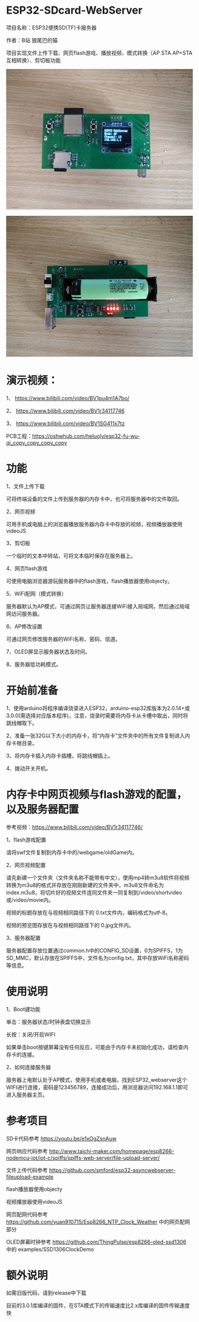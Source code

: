 # ESP32-SDcard-WebServer
项目名称：ESP32便携SD(TF)卡服务器

作者：B站 狼尾巴的猫

项目实现文件上传下载、网页flash游戏、播放视频、模式转换（AP STA AP+STA互相转换）、剪切板功能

![image](/image/image1.jpg)

![image](/image/image2.jpg)

# 演示视频：

1、  https://www.bilibili.com/video/BV1pu4m1A7bo/

2、  https://www.bilibili.com/video/BV1r34117746

3、  https://www.bilibili.com/video/BV1SG411x7tz

PCB工程：https://oshwhub.com/heluoly/esp32-fu-wu-qi_copy_copy_copy_copy


# 功能

1、文件上传下载

可将终端设备的文件上传到服务器的内存卡中，也可将服务器中的文件取回。

2、网页视频

可用手机或电脑上的浏览器播放服务器内存卡中存放的视频，视频播放器使用videoJS

3、剪切板

一个临时的文本中转站，可将文本临时保存在服务器上。

4、网页flash游戏

可使用电脑浏览器游玩服务器中的flash游戏，flash播放器使用objecty。

5、WiFi配网（模式转换）

服务器默认为AP模式，可通过网页让服务器连接WiFi接入局域网，然后通过局域网访问服务器。

6、AP修改设置

可通过网页修改服务器的WiFi名称、密码、信道。

7、OLED屏显示服务器状态及时间。

8、服务器低功耗模式。


# 开始前准备

1、使用arduino将程序编译烧录进入ESP32，arduino-esp32库版本为2.0.14+或3.0.0(需选择对应版本程序)，注意，烧录时需要将内存卡从卡槽中取出，同时将跳线帽取下。

2、准备一张32G以下大小的内存卡，将“内存卡”文件夹中的所有文件复制进入内存卡根目录。

3、将内存卡插入内存卡插槽，将跳线帽插上。

4、拨动开关开机。


# 内存卡中网页视频与flash游戏的配置，以及服务器配置

参考视频：https://www.bilibili.com/video/BV1r34117746/

1、flash游戏配置

请将swf文件复制到内存卡中的/webgame/oldGame内。

2、网页视频配置

请先新建一个文件夹（文件夹名称不能带有中文），使用mp4转m3u8软件将视频转换为m3u8的格式并存放在刚刚新建的文件夹中，m3u8文件命名为index.m3u8，将切片好的视频文件连同文件夹一同复制到/video/shortvideo或/video/movie内。

视频的标题存放在与视频相同路径下的 0.txt文件内，编码格式为utf-8。

视频的预览图存放在与视频相同路径下的 0.jpg文件内。

3、服务器配置

服务器配置存放位置通过common.h中的CONFIG_SD设置，0为SPIFFS，1为SD_MMC，默认存放在SPIFFS中，文件名为config.txt，其中存放WiFi名称密码等信息。

# 使用说明

1、Boot键功能

单击：服务器状态/时钟表盘切换显示

长按：关闭/开启WIFI

如果单击boot按键屏幕没有任何反应，可能由于内存卡未初始化成功，请检查内存卡的连接。

2、如何连接服务器

服务器上电默认处于AP模式，使用手机或者电脑，找到ESP32_webserver这个WIFI进行连接，密码是123456789，连接成功后，用浏览器访问192.168.1.1即可进入服务器主页。


# 参考项目

SD卡代码参考 https://youtu.be/e1xOgZsnAuw

网页响应代码参考 http://www.taichi-maker.com/homepage/esp8266-nodemcu-iot/iot-c/spiffs/spiffs-web-server/file-upload-server/

文件上传代码参考 https://github.com/smford/esp32-asyncwebserver-fileupload-example

flash播放器使用objecty

视频播放器使用videoJS

网页配网代码参考 https://github.com/yuan910715/Esp8266_NTP_Clock_Weather 中的网页配网部分

OLED屏幕时钟参考 https://github.com/ThingPulse/esp8266-oled-ssd1306 中的 examples/SSD1306ClockDemo


# 额外说明

如需旧版代码，请到release中下载

目前的3.0.1库编译的固件，在STA模式下的传输速度比2.x库编译的固件传输速度快

